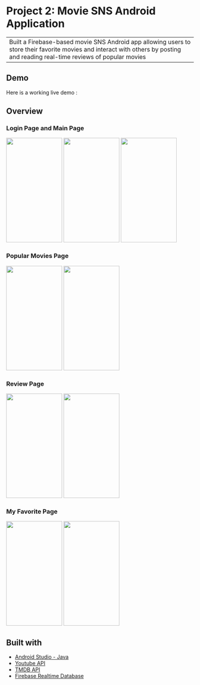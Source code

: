 # Project 2: Movie SNS Android Application
<table>
<tr>
<td>
  Built a Firebase-based movie SNS Android app allowing users to store their favorite movies and interact with others by posting and reading real-time reviews of popular movies
</td>
</tr>
</table>

## Demo
Here is a working live demo :

## Overview

### Login Page and Main Page
<p float="left">
  <img src="https://user-images.githubusercontent.com/28348839/198155237-b36c177d-84cb-4a43-a53d-dcb2e07eb28c.png" width="150" height="280">
  <img src="https://user-images.githubusercontent.com/28348839/198155285-c51462c4-6c4d-4a98-8ef6-2e80c9b5aceb.png" width="150" height="280">
  <img src="https://user-images.githubusercontent.com/28348839/198353313-85e9fe99-96b8-4f38-8bf9-5eeba5d469fe.png" width="150" height="280">
</p>

### Popular Movies Page
<p float="left">
  <img src="https://user-images.githubusercontent.com/28348839/198353528-c602e96a-e86f-4209-8bbe-b82fb88bb704.png" width="150" height="280">
  <img src="https://user-images.githubusercontent.com/28348839/198353608-333246a9-be3c-494f-9fad-31548ff03ae4.png" width="150" height="280">
</p>

### Review Page 
<p float="left">
  <img src="https://user-images.githubusercontent.com/28348839/198353857-ed844009-5abe-4c80-aa61-905722737339.png" width="150" height="280">
  <img src="https://user-images.githubusercontent.com/28348839/198353928-0dba3844-9f82-4f91-9e62-530e6389df2b.png" width="150" height="280">
</p>

### My Favorite Page
<p float="left">
  <img src="https://user-images.githubusercontent.com/28348839/198354060-6047a764-2c18-4b25-ba94-f81561db36f3.png" width="150" height="280">
  <img src="https://user-images.githubusercontent.com/28348839/198354362-464d8920-5bea-4ec0-a8db-d6157718d5ac.png" width="150" height="280">
</p>

## Built with 
- [Android Studio - Java](https://developer.android.com/codelabs/build-your-first-android-app#0)
- [Youtube API](https://developers.google.com/youtube/v3)
- [TMDB API](https://developers.themoviedb.org/3/getting-started/introduction)
- [Firebase Realtime Database](https://firebase.google.com/docs/database)



